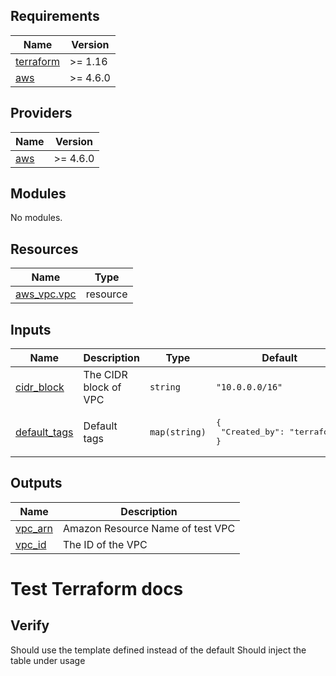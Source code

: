 ## Requirements

| Name | Version |
|------|---------|
| <a name="requirement_terraform"></a> [terraform](#requirement\_terraform) | >= 1.16 |
| <a name="requirement_aws"></a> [aws](#requirement\_aws) | >= 4.6.0 |

## Providers

| Name | Version |
|------|---------|
| <a name="provider_aws"></a> [aws](#provider\_aws) | >= 4.6.0 |

## Modules

No modules.

## Resources

| Name | Type |
|------|------|
| [aws_vpc.vpc](https://registry.terraform.io/providers/hashicorp/aws/latest/docs/resources/vpc) | resource |

## Inputs

| Name | Description | Type | Default | Required |
|------|-------------|------|---------|:--------:|
| <a name="input_cidr_block"></a> [cidr\_block](#input\_cidr\_block) | The CIDR block of VPC | `string` | `"10.0.0.0/16"` | no |
| <a name="input_default_tags"></a> [default\_tags](#input\_default\_tags) | Default tags | `map(string)` | <pre>{<br>  "Created_by": "terraform"<br>}</pre> | no |

## Outputs

| Name | Description |
|------|-------------|
| <a name="output_vpc_arn"></a> [vpc\_arn](#output\_vpc\_arn) | Amazon Resource Name of test VPC |
| <a name="output_vpc_id"></a> [vpc\_id](#output\_vpc\_id) | The ID of the VPC |
# Test Terraform docs

## Verify

Should use the template defined instead of the default
Should inject the table under usage